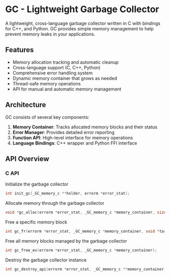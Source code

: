 # GC - Lightweight Garbage Collector

A lightweight, cross-language garbage collector written in C with bindings for C++, and Python. GC provides simple memory management to help prevent memory leaks in your applications.

## Features

- Memory allocation tracking and automatic cleanup
- Cross-language support (C, C++, Python)
- Comprehensive error handling system
- Dynamic memory container that grows as needed
- Thread-safe memory operations
- API for manual and automatic memory management

## Architecture

GC consists of several key components:

1. **Memory Container**: Tracks allocated memory blocks and their status
2. **Error Manager**: Provides detailed error reporting
3. **Function API**: High-level interface for memory operations
4. **Language Bindings**: C++ wrapper and Python FFI interface

## API Overview

### C API


Initialize the garbage collector
```c
int init_gc(_GC_memory_c **holder, errorm *error_stat);
```
Allocate memory through the garbage collector
```c
void *gc_alloc(errorm *error_stat, _GC_memory_c *memory_container, size_t size);
```
Free a specific memory block
```c
int gc_fr(errorm *error_stat, _GC_memory_c *memory_container, void *target);
```
Free all memory blocks managed by the garbage collector
```c
int gc_free_ev(errorm *error_stat, _GC_memory_c *memory_container);
```
Destroy the garbage collector instance
```c
int gc_destroy_api(errorm *error_stat, _GC_memory_c **memory_container);
```
